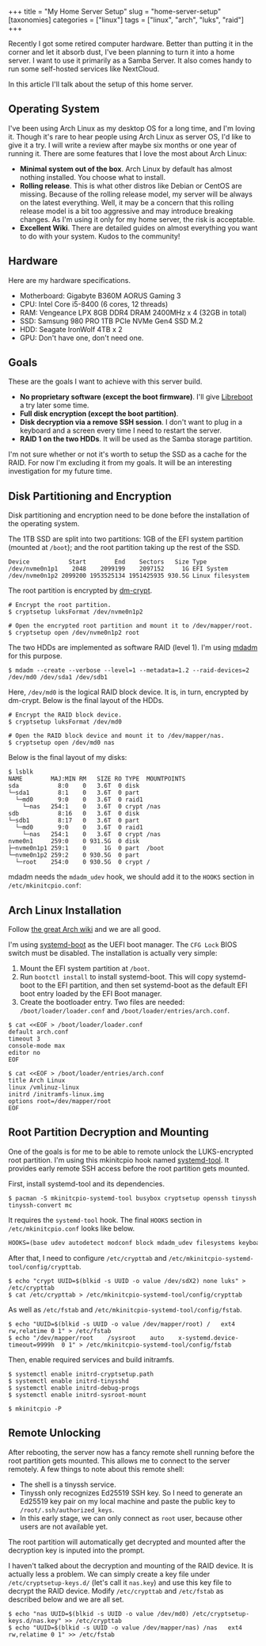 +++
title = "My Home Server Setup"
slug = "home-server-setup"
[taxonomies]
categories = ["linux"]
tags = ["linux", "arch", "luks", "raid"]
+++

Recently I got some retired computer hardware. Better than putting it in the corner and let it absorb dust, I've been planning to turn it into a home server. I want to use it primarily as a Samba Server. It also comes handy to run some self-hosted services like NextCloud.

In this article I'll talk about the setup of this home server.

<!-- more -->

## Operating System

I've been using Arch Linux as my desktop OS for a long time, and I'm loving it. Though it's rare to hear people using Arch Linux as server OS, I'd like to give it a try. I will write a review after maybe six months or one year of running it. There are some features that I love the most about Arch Linux:

- **Minimal system out of the box**. Arch Linux by default has almost nothing installed. You choose what to install.
- **Rolling release**. This is what other distros like Debian or CentOS are missing. Because of the rolling release model, my server will be always on the latest everything. Well, it may be a concern that this rolling release model is a bit too aggressive and may introduce breaking changes. As I'm using it only for my home server, the risk is acceptable.
- **Excellent Wiki**. There are detailed guides on almost everything you want to do with your system. Kudos to the community!

## Hardware

Here are my hardware specifications.

- Motherboard: Gigabyte B360M AORUS Gaming 3
- CPU: Intel Core i5-8400 (6 cores, 12 threads)
- RAM: Vengeance LPX 8GB DDR4 DRAM 2400MHz x 4 (32GB in total)
- SSD: Samsung 980 PRO 1TB PCIe NVMe Gen4 SSD M.2
- HDD: Seagate IronWolf 4TB x 2
- GPU: Don't have one, don't need one.

## Goals

These are the goals I want to achieve with this server build.

- **No proprietary software (except the boot firmware)**. I'll give [Libreboot](https://libreboot.org/) a try later some time.
- **Full disk encryption (except the boot partition)**.
- **Disk decryption via a remove SSH session**. I don't want to plug in a keyboard and a screen every time I need to restart the server.
- **RAID 1 on the two HDDs**. It will be used as the Samba storage partition.

I'm not sure whether or not it's worth to setup the SSD as a cache for the RAID. For now I'm excluding it from my goals. It will be an interesting investigation for my future time.

## Disk Partitioning and Encryption

Disk partitioning and encryption need to be done before the installation of the operating system.

The 1TB SSD are split into two partitions: 1GB of the EFI system partition (mounted at `/boot`); and the root partition taking up the rest of the SSD.

```shell
Device           Start        End    Sectors   Size Type
/dev/nvme0n1p1    2048    2099199    2097152     1G EFI System
/dev/nvme0n1p2 2099200 1953525134 1951425935 930.5G Linux filesystem
```

The root partition is encrypted by [dm-crypt](https://wiki.archlinux.org/title/Dm-crypt).

```shell
# Encrypt the root partition.
$ cryptsetup luksFormat /dev/nvme0n1p2

# Open the encrypted root partition and mount it to /dev/mapper/root.
$ cryptsetup open /dev/nvme0n1p2 root
```

The two HDDs are implemented as software RAID (level 1). I'm using [mdadm](https://wiki.archlinux.org/title/RAID#Installation) for this purpose.

```shell
$ mdadm --create --verbose --level=1 --metadata=1.2 --raid-devices=2 /dev/md0 /dev/sda1 /dev/sdb1
```

Here, `/dev/md0` is the logical RAID block device. It is, in turn, encrypted by dm-crypt. Below is the final layout of the HDDs.

```shell
# Encrypt the RAID block device.
$ cryptsetup luksFormat /dev/md0

# Open the RAID block device and mount it to /dev/mapper/nas.
$ cryptsetup open /dev/md0 nas
```

Below is the final layout of my disks:

```shell
$ lsblk
NAME        MAJ:MIN RM   SIZE RO TYPE  MOUNTPOINTS
sda           8:0    0   3.6T  0 disk
└─sda1        8:1    0   3.6T  0 part
  └─md0       9:0    0   3.6T  0 raid1
    └─nas   254:1    0   3.6T  0 crypt /nas
sdb           8:16   0   3.6T  0 disk
└─sdb1        8:17   0   3.6T  0 part
  └─md0       9:0    0   3.6T  0 raid1
    └─nas   254:1    0   3.6T  0 crypt /nas
nvme0n1     259:0    0 931.5G  0 disk
├─nvme0n1p1 259:1    0     1G  0 part  /boot
└─nvme0n1p2 259:2    0 930.5G  0 part
  └─root    254:0    0 930.5G  0 crypt /
```

mdadm needs the `mdadm_udev` hook, we should add it to the `HOOKS` section in `/etc/mkinitcpio.conf`:

## Arch Linux Installation

Follow [the great Arch wiki](https://wiki.archlinux.org/title/installation_guide) and we are all good.

I'm using [systemd-boot](https://wiki.archlinux.org/title/Systemd-boot) as the UEFI boot manager. The `CFG Lock` BIOS switch must be disabled. The installation is actually very simple:

1. Mount the EFI system partition at `/boot`.
2. Run `bootctl install` to install systemd-boot. This will copy systemd-boot to the EFI partition, and then set systemd-boot as the default EFI boot entry loaded by the EFI Boot manager.
3. Create the bootloader entry. Two files are needed: `/boot/loader/loader.conf` and `/boot/loader/entries/arch.conf`.

```shell
$ cat <<EOF > /boot/loader/loader.conf
default arch.conf
timeout 3
console-mode max
editor no
EOF

$ cat <<EOF > /boot/loader/entries/arch.conf
title Arch Linux
linux /vmlinuz-linux
initrd /initramfs-linux.img
options root=/dev/mapper/root
EOF
```

## Root Partition Decryption and Mounting

One of the goals is for me to be able to remote unlock the LUKS-encrypted root partition. I'm using this mkinitcpio hook named [systemd-tool](https://github.com/random-archer/mkinitcpio-systemd-tool). It provides early remote SSH access before the root partition gets mounted.

First, install systemd-tool and its dependencies.

```shell
$ pacman -S mkinitcpio-systemd-tool busybox cryptsetup openssh tinyssh tinyssh-convert mc
```

It requires the `systemd-tool` hook. The final `HOOKS` section in `/etc/mkinitcpio.conf` looks like below.

```txt
HOOKS=(base udev autodetect modconf block mdadm_udev filesystems keyboard fsck systemd systemd-tool)
```

After that, I need to configure `/etc/crypttab` and `/etc/mkinitcpio-systemd-tool/config/crypttab`.

```shell
$ echo "crypt UUID=$(blkid -s UUID -o value /dev/sdX2) none luks" > /etc/crypttab
$ cat /etc/crypttab > /etc/mkinitcpio-systemd-tool/config/crypttab
```

As well as `/etc/fstab` and `/etc/mkinitcpio-systemd-tool/config/fstab`.

```shell
$ echo "UUID=$(blkid -s UUID -o value /dev/mapper/root) /   ext4    rw,relatime 0 1" > /etc/fstab
$ echo "/dev/mapper/root    /sysroot    auto    x-systemd.device-timeout=9999h  0 1" > /etc/mkinitcpio-systemd-tool/config/fstab
```

Then, enable required services and build initramfs.

```shell
$ systemctl enable initrd-cryptsetup.path
$ systemctl enable initrd-tinysshd
$ systemctl enable initrd-debug-progs
$ systemctl enable initrd-sysroot-mount

$ mkinitcpio -P
```

## Remote Unlocking

After rebooting, the server now has a fancy remote shell running before the root partition gets mounted. This allows me to connect to the server remotely. A few things to note about this remote shell:

- The shell is a tinyssh service.
- Tinyssh only recognizes Ed25519 SSH key. So I need to generate an Ed25519 key pair on my local machine and paste the public key to `/root/.ssh/authorized_keys`.
- In this early stage, we can only connect as `root` user, because other users are not available yet.

The root partition will automatically get decrypted and mounted after the decryption key is inputed into the prompt.

I haven't talked about the decryption and mounting of the RAID device. It is actually less a problem. We can simply create a key file under `/etc/cryptsetup-keys.d/` (let's call it `nas.key`) and use this key file to decrypt the RAID device. Modify `/etc/crypttab` and `/etc/fstab` as described below and we are all set.

```shell
$ echo "nas UUID=$(blkid -s UUID -o value /dev/md0) /etc/cryptsetup-keys.d/nas.key" >> /etc/crypttab
$ echo "UUID=$(blkid -s UUID -o value /dev/mapper/nas) /nas   ext4    rw,relatime 0 1" >> /etc/fstab
```
